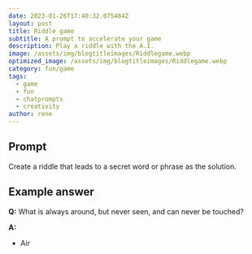```yaml
---
date: 2023-01-26T17:40:32.075484Z
layout: post
title: Riddle game
subtitle: A prompt to accelerate your game
description: Play a riddle with the A.I.
image: /assets/img/blogtitleimages/Riddlegame.webp
optimized_image: /assets/img/blogtitleimages/Riddlegame.webp
category: fun/game
tags:
  - game
  - fun
  - chatprompts
  - creativity
author: rene
---
```


## Prompt

  <div class='promptinnerdivtop'>
    <div class='prompttextdiv'>
    <p>Create a riddle that leads to a secret word or phrase as the solution.</p>
    </div>
  </div>


## Example answer
  <div class='promptinnerdivbottom' >
    <div class='prompttextdiv'>
    <p>

<strong>Q:</strong> What is always around, but never seen, and can never be touched?

<strong>A:</strong> <ul><li>Air</li></ul></p>
    </div>
  </div>
